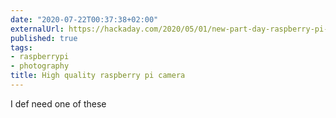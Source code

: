 ```yaml
---
date: "2020-07-22T00:37:38+02:00"
externalUrl: https://hackaday.com/2020/05/01/new-part-day-raspberry-pi-camera-gets-serious-with-12-megapixels-proper-lenses/
published: true
tags:
- raspberrypi
- photography
title: High quality raspberry pi camera
---
```

I def need one of these

